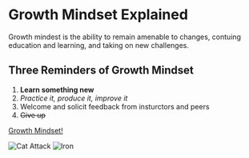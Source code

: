 # Growth Mindset Explained
Growth mindest is the ability to remain amenable to changes, contuing education and learning, and taking on new challenges. 
## Three Reminders of Growth Mindset
1. **Learn something new**
2. _Practice it, produce it, improve it_
3. Welcome and solicit feedback from insturctors and peers
4. ~~Give up~~

[Growth Mindset!](https://www.mindsetworks.com/science/)

![Cat Attack](https://octodex.github.com/images/yaktocat.png)
![Iron](http://www.pngall.com/wp-content/uploads/4/Marvel-Transparent.png)

